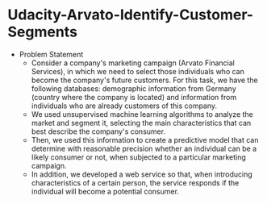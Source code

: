 # Udacity-Arvato-Identify-Customer-Segments

- Problem Statement
    - Consider a company's marketing campaign (Arvato Financial Services), in which we need to select those individuals who can become the company's future customers. For this task, we have the following databases: demographic information from Germany (country where the company is located) and information from individuals who are already customers of this company.
  - We used unsupervised machine learning algorithms to analyze the market and segment it, selecting the main characteristics that can best describe the company's consumer.
  - Then, we used this information to create a predictive model that can determine with reasonable precision whether an individual can be a likely consumer or not, when subjected to a particular marketing campaign.
  - In addition, we developed a web service so that, when introducing characteristics of a certain person, the service responds if the individual will become a potential consumer.
